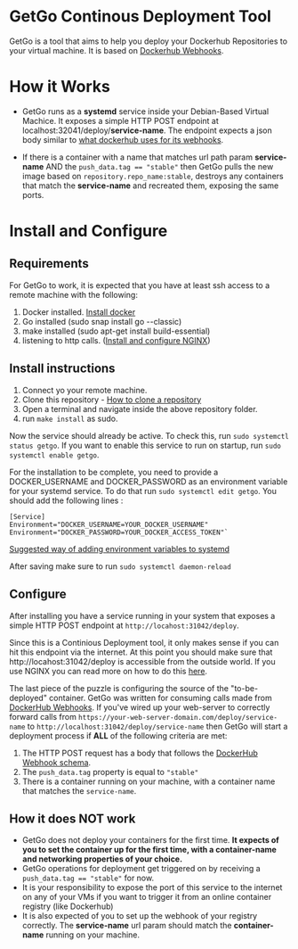 # GetGo Continous Deployment Tool

GetGo is a tool that aims to help you deploy your Dockerhub Repositories to your virtual machine. It is based on [Dockerhub Webhooks](https://docs.docker.com/docker-hub/webhooks).

# How it Works

- GetGo runs as a **systemd** service inside your Debian-Based Virtual Machice. It exposes a simple HTTP POST endpoint at localhost:32041/deploy/**service-name**. The endpoint expects a json body similar to [what dockerhub uses for its webhooks](https://docs.docker.com/docker-hub/webhooks/#example-webhook-payload).

- If there is a container with a name that matches url path param **service-name** AND the `push_data.tag == "stable"` then GetGo pulls the new image based on `repository.repo_name:stable`, destroys any containers that match the **service-name** and recreated them, exposing the same ports.
# Install and Configure

## Requirements

For GetGo to work, it is expected that you have at least ssh access to a  remote machine with the following:

1. Docker installed. [Install docker](https://docs.docker.com/engine/install/ubuntu/)
2. Go installed (sudo snap install go --classic)
3. make installed (sudo apt-get install build-essential)
4. listening to http calls. ([Install and configure NGINX](https://ubuntu.com/tutorials/install-and-configure-nginx#1-overview))

## Install instructions

1. Connect yo your remote machine.
2. Clone this repository - [How to clone a repository](https://git-scm.com/book/en/v2/Git-Basics-Getting-a-Git-Repository)
3. Open a terminal and navigate inside the above repository folder.
4. run `make install` as sudo.

Now the service should already be active. To check this, run `sudo systemctl status getgo`. If you want to enable this service to run on startup, run `sudo systemctl enable getgo`.

For the installation to be complete, you need to provide a DOCKER_USERNAME and DOCKER_PASSWORD as an environment variable for your systemd service. To do that run `sudo systemctl edit getgo`. You should add the following lines :

```
[Service]
Environment="DOCKER_USERNAME=YOUR_DOCKER_USERNAME"
Environment="DOCKER_PASSWORD=YOUR_DOCKER_ACCESS_TOKEN"`
```

[Suggested way of adding environment variables to systemd](https://serverfault.com/questions/413397/how-to-set-environment-variable-in-systemd-service)

After saving make sure to run `sudo systemctl daemon-reload`

## Configure

After installing you have a service running in your system that exposes a simple HTTP POST endpoint at `http://locahost:31042/deploy`.

Since this is a Continious Deployment tool, it only makes sense if you can hit this endpoint via the internet. At this point you should make sure that http://locahost:31042/deploy is accessible from the outside world. If you use NGINX you can read more on how to do this [here](https://docs.nginx.com/nginx/admin-guide/web-server/reverse-proxy/).

The last piece of the puzzle is configuring the source of the "to-be-deployed" container. GetGo was written for consuming calls made from [DockerHub Webhooks](https://docs.docker.com/docker-hub/webhooks).
If you've wired up your web-server to correctly forward calls from `https://your-web-server-domain.com/deploy/service-name` to `http://localhost:31042/deploy/service-name` then GetGo will start a deployment process if **ALL** of the following criteria are met:

1. The HTTP POST request has a body that follows the [DockerHub Webhook schema](https://docs.docker.com/docker-hub/webhooks/#example-webhook-payload). 
2. The `push_data.tag` property is equal to `"stable"`
3. There is a container running on your machine, with a container name that matches the `service-name`.


## How it does NOT work

- GetGo does not deploy your containers for the first time. **It expects of you to set the container up for the first time, with a **container-name** and networking properties of your choice.**
- GetGo operations for deployment get triggered on by receiving a `push_data.tag == "stable"` for now.
- It is your responsibility to expose the port of this service to the internet on any of your VMs if you want to trigger it from an online container registry (like Dockerhub)
- It is also expected of you to set up the webhook of your registry correctly. The **service-name** url param should match the **container-name** running on your machine.
